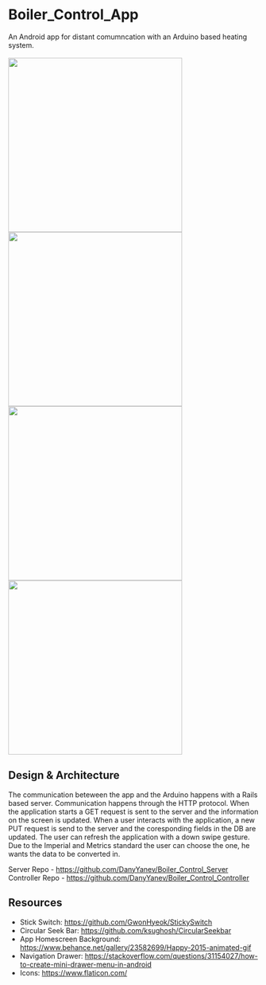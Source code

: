 # Boiler_Control_App
  An Android app for distant comumncation with an Arduino based heating system. <br>
  <br>
  <img src = "https://cdn.discordapp.com/attachments/415239661175439361/452961529805930527/20180604_005708.png"  width="350">
  <img src = "https://cdn.discordapp.com/attachments/415239661175439361/452961529185304586/20180604_005604.png"  width="350">
  <br>
  <img src = "https://cdn.discordapp.com/attachments/415239661175439361/452961528535318539/20180604_005541.png"  width="350">
  <img src = "https://cdn.discordapp.com/attachments/415239661175439361/452961528535318538/20180604_005522.png"  width="350">
  
## Design & Architecture  
  The communication beteween the app and the Arduino happens with a Rails based server. Communication happens through the HTTP protocol. When the application starts a GET request is sent to the server and the information on the screen is updated. When a user interacts with the application, a new PUT request is send to the server and the coresponding fields in the DB are updated. The user can refresh the application with a down swipe gesture. Due to the Imperial and Metrics standard the user can choose the one, he wants the data to be converted in. 
  
Server Repo - https://github.com/DanyYanev/Boiler_Control_Server
Controller Repo - https://github.com/DanyYanev/Boiler_Control_Controller

Resources
----------
* Stick Switch: https://github.com/GwonHyeok/StickySwitch
* Circular Seek Bar: https://github.com/ksughosh/CircularSeekbar
* App Homescreen Background: https://www.behance.net/gallery/23582699/Happy-2015-animated-gif
* Navigation Drawer: https://stackoverflow.com/questions/31154027/how-to-create-mini-drawer-menu-in-android
* Icons: https://www.flaticon.com/

